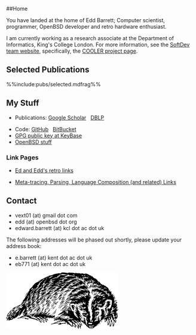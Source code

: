 ##Home

You have landed at the home of Edd Barrett; Computer scientist,
programmer, OpenBSD developer and retro hardware enthusiast.

I am currently working as a research associate at the Department of
Informatics, King's College London. For more information, see the [SoftDev
team website](http://soft-dev.org/), specifically, the [COOLER project
page](http://soft-dev.org/projects/cooler/).

## Selected Publications

%%include:pubs/selected.mdfrag%%

## My Stuff

- Publications: [Google Scholar](http://scholar.google.co.uk/citations?hl=en&user=pNZcfiwAAAAJ) &nbsp; [DBLP](http://www.informatik.uni-trier.de/~ley/pers/hd/b/Barrett:Edd.html)
<!-- - [Undergraduate Project Ideas](undergrad-projects-2013.html) -->
- Code: [GitHub](https://github.com/vext01/) &nbsp; [BitBucket](https://bitbucket.org/vext01)
- [GPG public key at KeyBase](https://keybase.io/vext01)
- [OpenBSD stuff](openbsd.html)

### Link Pages

- [Ed and Edd's retro links](retro.html)
<!-- - [Reverse engineering links](reveng.html) -->
- [Meta-tracing, Parsing, Language Composition (and related) Links](metatrace.html)

## Contact

- vext01 (at) gmail dot com
- edd (at) openbsd dot org
- edward.barrett (at) kcl dot ac dot uk

The following addresses will be phased out shortly, please update your address book:

- e.barrett (at) kent dot ac dot uk
- eb771 (at) kent dot ac dot uk

[![A Badger](res/badger.png)](http://openclipart.org/detail/23702/badger-by-papapishu-23702)

